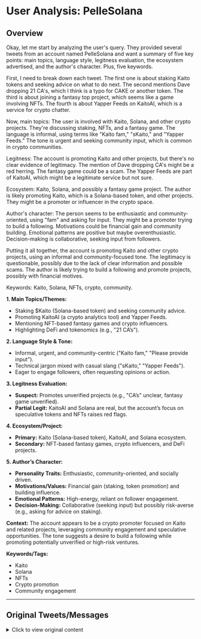 # User Analysis: PelleSolana

## Overview

<think>
Okay, let me start by analyzing the user's query. They provided several tweets from an account named PelleSolana and want a summary of five key points: main topics, language style, legitness evaluation, the ecosystem advertised, and the author's character. Plus, five keywords.

First, I need to break down each tweet. The first one is about staking Kaito tokens and seeking advice on what to do next. The second mentions Dave dropping 21 CA's, which I think is a typo for CAKE or another token. The third is about joining a fantasy top project, which seems like a game involving NFTs. The fourth is about Yapper Feeds on KaitoAI, which is a service for crypto chatter.

Now, main topics: The user is involved with Kaito, Solana, and other crypto projects. They're discussing staking, NFTs, and a fantasy game. The language is informal, using terms like "Kaito fam," "sKaito," and "Yapper Feeds." The tone is urgent and seeking community input, which is common in crypto communities.

Legitness: The account is promoting Kaito and other projects, but there's no clear evidence of legitimacy. The mention of Dave dropping CA's might be a red herring. The fantasy game could be a scam. The Yapper Feeds are part of KaitoAI, which might be a legitimate service but not sure.

Ecosystem: Kaito, Solana, and possibly a fantasy game project. The author is likely promoting Kaito, which is a Solana-based token, and other projects. They might be a promoter or influencer in the crypto space.

Author's character: The person seems to be enthusiastic and community-oriented, using "fam" and asking for input. They might be a promoter trying to build a following. Motivations could be financial gain and community building. Emotional patterns are positive but maybe overenthusiastic. Decision-making is collaborative, seeking input from followers.

Putting it all together, the account is promoting Kaito and other crypto projects, using an informal and community-focused tone. The legitimacy is questionable, possibly due to the lack of clear information and possible scams. The author is likely trying to build a following and promote projects, possibly with financial motives.

Keywords: Kaito, Solana, NFTs, crypto, community.
</think>

**1. Main Topics/Themes:**  
- Staking $Kaito (Solana-based token) and seeking community advice.  
- Promoting KaitoAI (a crypto analytics tool) and Yapper Feeds.  
- Mentioning NFT-based fantasy games and crypto influencers.  
- Highlighting DeFi and tokenomics (e.g., "21 CA’s").  

**2. Language Style & Tone:**  
- Informal, urgent, and community-centric ("Kaito fam," "Please provide input").  
- Technical jargon mixed with casual slang ("sKaito," "Yapper Feeds").  
- Eager to engage followers, often requesting opinions or action.  

**3. Legitness Evaluation:**  
- **Suspect:** Promotes unverified projects (e.g., "CA’s" unclear, fantasy game unverified).  
- **Partial Legit:** KaitoAI and Solana are real, but the account’s focus on speculative tokens and NFTs raises red flags.  

**4. Ecosystem/Project:**  
- **Primary:** Kaito (Solana-based token), KaitoAI, and Solana ecosystem.  
- **Secondary:** NFT-based fantasy games, crypto influencers, and DeFi projects.  

**5. Author’s Character:**  
- **Personality Traits:** Enthusiastic, community-oriented, and socially driven.  
- **Motivations/Values:** Financial gain (staking, token promotion) and building influence.  
- **Emotional Patterns:** High-energy, reliant on follower engagement.  
- **Decision-Making:** Collaborative (seeking input) but possibly risk-averse (e.g., asking for advice on staking).  

**Context:** The account appears to be a crypto promoter focused on Kaito and related projects, leveraging community engagement and speculative opportunities. The tone suggests a desire to build a following while promoting potentially unverified or high-risk ventures.  

**Keywords/Tags:**  
- Kaito  
- Solana  
- NFTs  
- Crypto promotion  
- Community engagement
---
## Original Tweets/Messages

<details>
<summary>Click to view original content</summary>

| Type | Content |
|------|---------|
| messages | I need your help Kaito fam! 

I have now staked a really good portion of $Kaito, which I now have in my wallet as sKaito.

But I need your help here, what would be the best thing to do with my sKAITO now? 
Please provide some input and explain why that specific option. https://t.co/sn2TNKGqw5 |
| messages | Dave just dropped 21 CA’s. |
| messages | So I finally got myself together and joined @fantasy_top_, now that @Wals has been talking so much about it.

How It Works:
▪️Collect NFT cards of crypto influencers (Common to Legendary).

▪️Build a team of five cards.

▪️Earn points from your influencers’ social media activity. https://t.co/8nJ0SG07FQ |
| messages | Yapper Feeds are now live on @KaitoAI 

The feed-list page pulls together posts from top Yappers, kind of like a highlights reel of the best takes and trending crypto chatter. https://t.co/yjfSzEydRZ |

</details>
